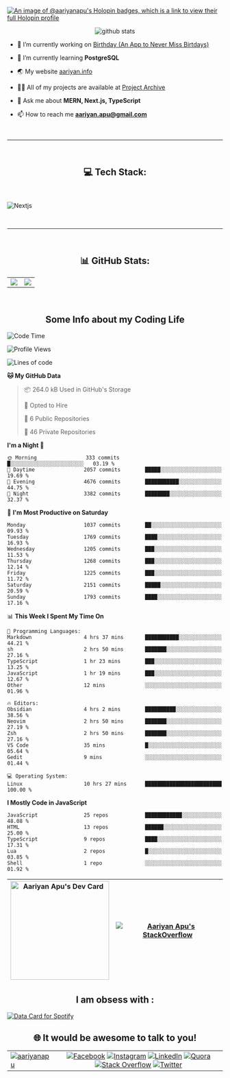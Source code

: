 [![An image of @aariyanapu's Holopin badges, which is a link to view their full Holopin profile](https://holopin.me/aariyanapu)](https://holopin.io/@aariyanapu)

<p align="center"> <img src="https://github-widgetbox.vercel.app/api/profile?username=aariyanapu&data=followers,repositories,stars,commits&theme=nautilus"  alt="github stats" /> </p>

- 🔭 I’m currently working on [Birthday (An App to Never Miss Birtdays)](https://allbirthday.vercel.app/)

- 🌱 I’m currently learning **PostgreSQL**

- 🌏 My website [aariyan.info](https://aariyan.info/)

- 👨‍💻 All of my projects are available at [Project Archive](https://www.aariyan.info/archive)

- 💬 Ask me about **MERN, Next.js, TypeScript**

- 📫 How to reach me **aariyan.apu@gmail.com**

</br>

---

</br>
<h2 align="center"> 💻 Tech Stack: </h2>
</br>

<p align='center'>

<img src="https://skillicons.dev/icons?i=nextjs,vite,react,redux,tailwind,materialui,sass,bootstrap,ts,js,express,nodejs,mongodb,postgres,prisma,redis,html,css,jquery,md,linux,git,docker,github,babel,bash,neovim,vim,ps,postman"
 alt="Nextjs" />

</p>

</br>

---

</br>
<h2 align="center"> 📊 GitHub Stats: </h2>

|                                                                                                                                                            |                                                                                                                   |
| ---------------------------------------------------------------------------------------------------------------------------------------------------------- | :---------------------------------------------------------------------------------------------------------------: |
| ![](https://github-readme-stats.vercel.app/api?username=aariyanapu&theme=material-palenight&hide_border=false&include_all_commits=true&count_private=true) | ![](https://github-readme-streak-stats.herokuapp.com/?user=aariyanapu&theme=material-palenight&hide_border=false) |

<br/>
<h2 align="center"> Some Info about my Coding Life </h2>

<!--START_SECTION:waka-->
![Code Time](http://img.shields.io/badge/Code%20Time-1%2C986%20hrs%2010%20mins-blue)

![Profile Views](http://img.shields.io/badge/Profile%20Views-0-blue)

![Lines of code](https://img.shields.io/badge/From%20Hello%20World%20I%27ve%20Written-2.7%20million%20lines%20of%20code-blue)

**🐱 My GitHub Data** 

> 📦 264.0 kB Used in GitHub's Storage 
 > 
> 💼 Opted to Hire
 > 
> 📜 6 Public Repositories 
 > 
> 🔑 46 Private Repositories 
 > 
**I'm a Night 🦉** 

```text
🌞 Morning                333 commits         █░░░░░░░░░░░░░░░░░░░░░░░░   03.19 % 
🌆 Daytime                2057 commits        █████░░░░░░░░░░░░░░░░░░░░   19.69 % 
🌃 Evening                4676 commits        ███████████░░░░░░░░░░░░░░   44.75 % 
🌙 Night                  3382 commits        ████████░░░░░░░░░░░░░░░░░   32.37 % 
```
📅 **I'm Most Productive on Saturday** 

```text
Monday                   1037 commits        ██░░░░░░░░░░░░░░░░░░░░░░░   09.93 % 
Tuesday                  1769 commits        ████░░░░░░░░░░░░░░░░░░░░░   16.93 % 
Wednesday                1205 commits        ███░░░░░░░░░░░░░░░░░░░░░░   11.53 % 
Thursday                 1268 commits        ███░░░░░░░░░░░░░░░░░░░░░░   12.14 % 
Friday                   1225 commits        ███░░░░░░░░░░░░░░░░░░░░░░   11.72 % 
Saturday                 2151 commits        █████░░░░░░░░░░░░░░░░░░░░   20.59 % 
Sunday                   1793 commits        ████░░░░░░░░░░░░░░░░░░░░░   17.16 % 
```


📊 **This Week I Spent My Time On** 

```text
💬 Programming Languages: 
Markdown                 4 hrs 37 mins       ███████████░░░░░░░░░░░░░░   44.21 % 
sh                       2 hrs 50 mins       ███████░░░░░░░░░░░░░░░░░░   27.16 % 
TypeScript               1 hr 23 mins        ███░░░░░░░░░░░░░░░░░░░░░░   13.25 % 
JavaScript               1 hr 19 mins        ███░░░░░░░░░░░░░░░░░░░░░░   12.67 % 
Other                    12 mins             ░░░░░░░░░░░░░░░░░░░░░░░░░   01.96 % 

🔥 Editors: 
Obsidian                 4 hrs 2 mins        ██████████░░░░░░░░░░░░░░░   38.56 % 
Neovim                   2 hrs 50 mins       ███████░░░░░░░░░░░░░░░░░░   27.19 % 
Zsh                      2 hrs 50 mins       ███████░░░░░░░░░░░░░░░░░░   27.16 % 
VS Code                  35 mins             █░░░░░░░░░░░░░░░░░░░░░░░░   05.64 % 
Gedit                    9 mins              ░░░░░░░░░░░░░░░░░░░░░░░░░   01.44 % 

💻 Operating System: 
Linux                    10 hrs 27 mins      █████████████████████████   100.00 % 
```

**I Mostly Code in JavaScript** 

```text
JavaScript               25 repos            ████████████░░░░░░░░░░░░░   48.08 % 
HTML                     13 repos            ██████░░░░░░░░░░░░░░░░░░░   25.00 % 
TypeScript               9 repos             ████░░░░░░░░░░░░░░░░░░░░░   17.31 % 
Lua                      2 repos             █░░░░░░░░░░░░░░░░░░░░░░░░   03.85 % 
Shell                    1 repo              ░░░░░░░░░░░░░░░░░░░░░░░░░   01.92 % 
```




<!--END_SECTION:waka-->

<!-- Activity Graph  -->

<div align="center">

| <a href="https://app.daily.dev/aariyanapu"><img src="https://api.daily.dev/devcards/9765e7151f4a4163a3aa26a1c1b5c469.png?r=1nz" width="230" alt="Aariyan Apu's Dev Card"/></a> | [![Aariyan Apu's StackOverflow](https://github-readme-stackoverflow.vercel.app/?userID=12180960&theme=dark)](https://stackoverflow.com/users/12180960/aariyan-apu) |
| ------------------------------------------------------------------------------------------------------------------------------------------------------------------------------ | ------------------------------------------------------------------------------------------------------------------------------------------------------------------ |

</div>

<div align="center">
<h2> I am obsess with : </div>

<a href="https://data-card-for-spotify.herokuapp.com/card?user_id=31tn6riohy27abhahkklkxmaigbu">
  <img src="https://data-card-for-spotify.herokuapp.com/api/card?user_id=31tn6riohy27abhahkklkxmaigbu" alt="Data Card for Spotify">
</a>

</div>

</br>
<h2 align="center"> 🌐 It would be awesome to talk to you!  </h2>

|                                                                                                                                                                              |                                                                                                                                                                                                                                                                                                                                                                                                                                                                                                                                                                                                                                                                                                                                                                                                                                   |
| ---------------------------------------------------------------------------------------------------------------------------------------------------------------------------- | :-------------------------------------------------------------------------------------------------------------------------------------------------------------------------------------------------------------------------------------------------------------------------------------------------------------------------------------------------------------------------------------------------------------------------------------------------------------------------------------------------------------------------------------------------------------------------------------------------------------------------------------------------------------------------------------------------------------------------------------------------------------------------------------------------------------------------------: |
| <a href="https://twitter.com/aariyanapu" target="blank"><img src="https://img.shields.io/twitter/follow/aariyanapu?logo=twitter&style=for-the-badge" alt="aariyanapu" /></a> | [![Facebook](https://img.shields.io/badge/Facebook-%231877F2.svg?logo=Facebook&logoColor=white)](https://facebook.com/aariyan.apu) [![Instagram](https://img.shields.io/badge/Instagram-%23E4405F.svg?logo=Instagram&logoColor=white)](https://instagram.com/aariyan.apu) [![LinkedIn](https://img.shields.io/badge/LinkedIn-%230077B5.svg?logo=linkedin&logoColor=white)](https://linkedin.com/in/aariyanapu) [![Quora](https://img.shields.io/badge/Quora-%23B92B27.svg?logo=Quora&logoColor=white)](https://quora.com/profile/Aariyan-Apu) [![Stack Overflow](https://img.shields.io/badge/-Stackoverflow-FE7A16?logo=stack-overflow&logoColor=white)](https://stackoverflow.com/users/12180960) [![Twitter](https://img.shields.io/badge/Twitter-%231DA1F2.svg?logo=Twitter&logoColor=white)](https://twitter.com/aariyanapu) |
